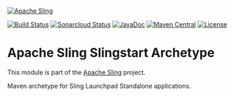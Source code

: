 [![Apache Sling](https://sling.apache.org/res/logos/sling.png)](https://sling.apache.org)

&#32;[![Build Status](https://ci-builds.apache.org/job/Sling/job/modules/job/sling-slingstart-archetype/job/master/badge/icon)](https://ci-builds.apache.org/job/Sling/job/modules/job/sling-slingstart-archetype/job/master/)&#32;[![Sonarcloud Status](https://sonarcloud.io/api/project_badges/measure?project=apache_sling-slingstart-archetype&metric=alert_status)](https://sonarcloud.io/dashboard?id=apache_sling-slingstart-archetype)&#32;[![JavaDoc](https://www.javadoc.io/badge/org.apache.sling/sling-slingstart-archetype.svg)](https://www.javadoc.io/doc/org.apache.sling/sling-slingstart-archetype)&#32;[![Maven Central](https://maven-badges.herokuapp.com/maven-central/org.apache.sling/sling-slingstart-archetype/badge.svg)](https://search.maven.org/#search%7Cga%7C1%7Cg%3A%22org.apache.sling%22%20a%3A%22sling-slingstart-archetype%22) [![License](https://img.shields.io/badge/License-Apache%202.0-blue.svg)](https://www.apache.org/licenses/LICENSE-2.0)

# Apache Sling Slingstart Archetype

This module is part of the [Apache Sling](https://sling.apache.org) project.

Maven archetype for Sling Launchpad Standalone applications.
